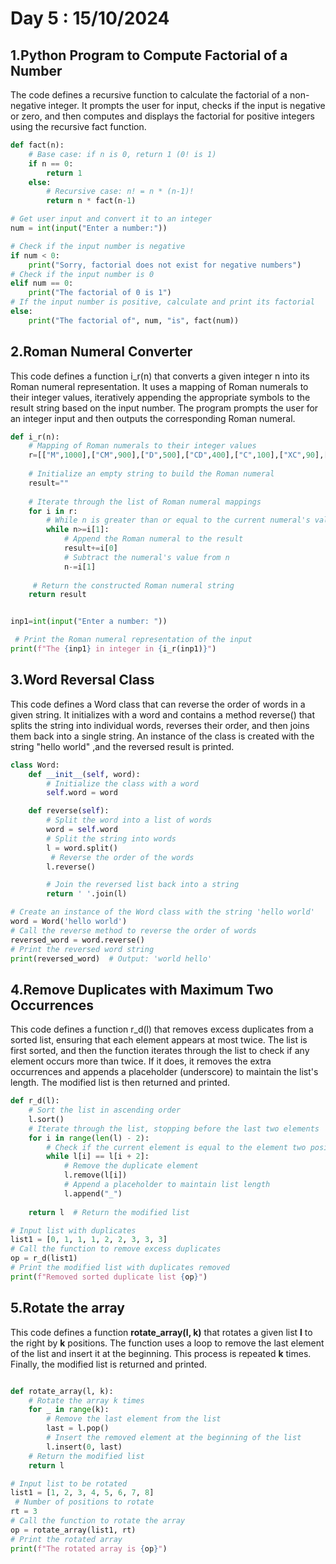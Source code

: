 # Day 5 : 15/10/2024

## 1.Python Program to Compute Factorial of a Number

The code defines a recursive function to calculate the factorial of a non-negative integer. It prompts the user for input, checks if the input is negative or zero, and then computes and displays the factorial for positive integers using the recursive fact function.

```python
def fact(n):
    # Base case: if n is 0, return 1 (0! is 1)
    if n == 0:
        return 1
    else:
        # Recursive case: n! = n * (n-1)!
        return n * fact(n-1)

# Get user input and convert it to an integer
num = int(input("Enter a number:"))

# Check if the input number is negative
if num < 0:
    print("Sorry, factorial does not exist for negative numbers")
# Check if the input number is 0
elif num == 0:
    print("The factorial of 0 is 1")
# If the input number is positive, calculate and print its factorial
else:
    print("The factorial of", num, "is", fact(num))
```

## 2.Roman Numeral Converter
This code defines a function i_r(n) that converts a given integer n into its Roman numeral representation. It uses a mapping of Roman numerals to their integer values, iteratively appending the appropriate symbols to the result string based on the input number. The program prompts the user for an integer input and then outputs the corresponding Roman numeral.

```python
def i_r(n):
    # Mapping of Roman numerals to their integer values
    r=[["M",1000],["CM",900],["D",500],["CD",400],["C",100],["XC",90],["L",50],["XL",40],["X",10],["IX",9],["V",5],["IV",4],["I",1]]
    
    # Initialize an empty string to build the Roman numeral
    result=""
    
    # Iterate through the list of Roman numeral mappings
    for i in r:
        # While n is greater than or equal to the current numeral's value
        while n>=i[1]:
            # Append the Roman numeral to the result
            result+=i[0]
            # Subtract the numeral's value from n
            n-=i[1]
            
     # Return the constructed Roman numeral string
    return result


inp1=int(input("Enter a number: "))

 # Print the Roman numeral representation of the input
print(f"The {inp1} in integer in {i_r(inp1)}")

```

## 3.Word Reversal Class
This code defines a Word class that can reverse the order of words in a given string. It initializes with a word and contains a method reverse() that splits the string into individual words, reverses their order, and then joins them back into a single string. An instance of the class is created with the string "hello world" ,and the reversed result is printed.

```python
class Word:
    def __init__(self, word):
        # Initialize the class with a word
        self.word = word

    def reverse(self):
        # Split the word into a list of words
        word = self.word
        # Split the string into words
        l = word.split()  
         # Reverse the order of the words
        l.reverse()  

        # Join the reversed list back into a string
        return ' '.join(l)  

# Create an instance of the Word class with the string 'hello world'
word = Word('hello world')
# Call the reverse method to reverse the order of words
reversed_word = word.reverse()
# Print the reversed word string
print(reversed_word)  # Output: 'world hello'
```
## 4.Remove Duplicates with Maximum Two Occurrences

This code defines a function r_d(l) that removes excess duplicates from a sorted list, ensuring that each element appears at most twice. The list is first sorted, and then the function iterates through the list to check if any element occurs more than twice. If it does, it removes the extra occurrences and appends a placeholder (underscore) to maintain the list's length. The modified list is then returned and printed.

```python
def r_d(l):
    # Sort the list in ascending order
    l.sort()  
    # Iterate through the list, stopping before the last two elements
    for i in range(len(l) - 2):
        # Check if the current element is equal to the element two positions ahead  
        while l[i] == l[i + 2]:  
            # Remove the duplicate element
            l.remove(l[i])  
            # Append a placeholder to maintain list length
            l.append("_")  
            
    return l  # Return the modified list

# Input list with duplicates
list1 = [0, 1, 1, 1, 2, 2, 3, 3, 3]
# Call the function to remove excess duplicates
op = r_d(list1)
# Print the modified list with duplicates removed
print(f"Removed sorted duplicate list {op}")
```
## 5.Rotate the array

This code defines a function **rotate_array(l, k)** that rotates a given list **l** to the right by **k** positions. The function uses a loop to remove the last element of the list and insert it at the beginning. This process is repeated **k** times. Finally, the modified list is returned and printed.

```python

def rotate_array(l, k):
    # Rotate the array k times
    for _ in range(k):
        # Remove the last element from the list
        last = l.pop() 
        # Insert the removed element at the beginning of the list 
        l.insert(0, last)
    # Return the modified list  
    return l  

# Input list to be rotated
list1 = [1, 2, 3, 4, 5, 6, 7, 8]
 # Number of positions to rotate
rt = 3 
# Call the function to rotate the array
op = rotate_array(list1, rt)
# Print the rotated array
print(f"The rotated array is {op}")
```